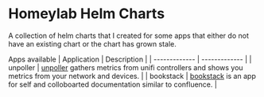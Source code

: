# Homeylab Helm Charts
A collection of helm charts that I created for some apps that either do not have an existing chart or the chart has grown stale.

Apps available
| Application  | Description | 
| ------------- | ------------- |
| unpoller  | [unpoller](https://github.com/unpoller/unpoller) gathers metrics from unifi controllers and shows you metrics from your network and devices. |
| bookstack | [bookstack](https://github.com/BookStackApp/BookStack) is an app for self and colloboarted documentation similar to confluence. |